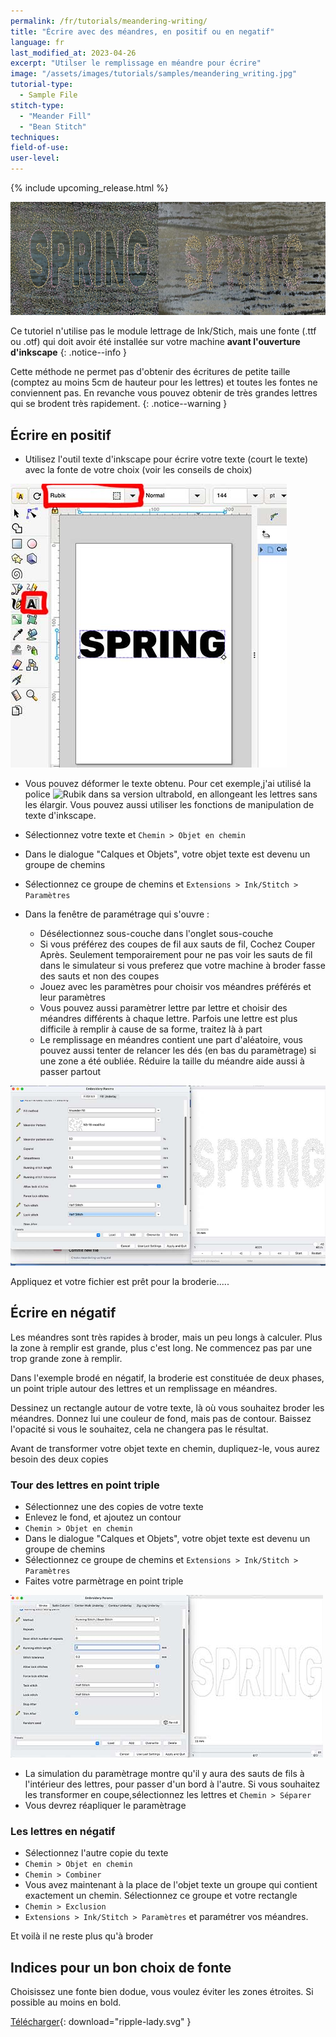 ```yaml
---
permalink: /fr/tutorials/meandering-writing/
title: "Écrire avec des méandres, en positif ou en negatif"
language: fr
last_modified_at: 2023-04-26
excerpt: "Utilser le remplissage en méandre pour écrire"
image: "/assets/images/tutorials/samples/meandering_writing.jpg"
tutorial-type:
  - Sample File
stitch-type:
  - "Meander Fill"
  - "Bean Stitch"
techniques:
field-of-use:
user-level:
---
```


{% include upcoming_release.html %}

![Brodé](/assets/images/tutorials/tutorial-preview-images/meandering_writing.jpg)

Ce tutoriel n'utilise pas le module lettrage de Ink/Stich, mais une fonte (.ttf ou .otf) qui doit avoir été installée sur votre machine **avant l'ouverture d'inkscape**
{: .notice--info }

Cette méthode ne permet pas d'obtenir des écritures de petite taille (comptez au moins 5cm de hauteur pour les lettres) et toutes les fontes ne conviennent pas.
En revanche vous pouvez obtenir de très grandes lettres qui se brodent très rapidement.
{: .notice--warning }




## Écrire en positif

* Utilisez l'outil texte d'inkscape pour écrire votre texte (court le texte) avec la fonte de votre choix (voir les conseils de choix)

![Choix de la fonte](/assets/images/tutorials/meandering_writing/font-chosing.jpg)

* Vous pouvez déformer le texte obtenu. Pour cet exemple,j'ai utilisé la police ![Rubik dans sa version ultrabold](htps://fonts.google.com/specimen/Rubik), 
en allongeant les lettres sans les élargir. Vous pouvez aussi utiliser les fonctions de manipulation de texte d'inkscape.

* Sélectionnez votre texte et `Chemin > Objet en chemin`
* Dans le dialogue "Calques et Objets", votre objet texte est devenu un groupe de chemins
* Sélectionnez ce groupe de chemins et `Extensions > Ink/Stitch > Paramètres`
* Dans la fenêtre de paramétrage qui s'ouvre :
  * Désélectionnez sous-couche dans l'onglet sous-couche
  * Si vous préférez des coupes de fil aux sauts de fil, Cochez Couper Après. Seulement temporairement pour ne pas voir les sauts de fil dans le simulateur si vous preferez que votre machine à broder fasse des sauts et non des coupes
  * Jouez avec les paramètres pour choisir vos méandres préférés et leur paramètres
  * Vous pouvez aussi paramètrer lettre par lettre et choisir des méandres différents à chaque lettre. Parfois une lettre est plus difficile à remplir à cause de sa forme, traitez là à part
  * Le remplissage en méandres contient une part d'aléatoire, vous pouvez aussi tenter de relancer les dés (en bas du paramètrage) si une zone a été oubliée. Réduire la taille du méandre aide aussi à passer partout
  

![Paramètrage](/assets/images/tutorials/meandering_writing/meandering-parameter.jpg)

Appliquez et votre fichier est prêt pour la broderie.....



## Écrire en négatif
Les méandres sont très rapides à broder, mais un peu longs à calculer. Plus la zone à remplir est grande, plus c'est long. 
Ne commencez pas par une trop grande zone à remplir.

Dans l'exemple brodé en négatif, la broderie est constituée de deux phases, un point triple autour des lettres et un remplissage en méandres.

Dessinez un rectangle autour de votre texte, là où vous souhaitez broder les méandres. Donnez lui une couleur de fond, mais pas de contour. 
Baissez l'opacité si vous le souhaitez, cela ne changera pas le résultat.

Avant de transformer votre objet texte en chemin, dupliquez-le, vous aurez besoin des deux copies

### Tour des lettres en point triple
* Sélectionnez une des copies de votre texte
* Enlevez le fond, et ajoutez un contour
* `Chemin > Objet en chemin`
* Dans le dialogue "Calques et Objets", votre objet texte est devenu un groupe de chemins
* Sélectionnez ce groupe de chemins et `Extensions > Ink/Stitch > Paramètres`
* Faites votre parmètrage en point triple

![Paramètrage pointdroit](/assets/images/tutorials/meandering_writing/bean-parameter.jpg)
* La simulation du paramètrage montre qu'il y aura des sauts de fils à l'intérieur des lettres, pour passer d'un bord à l'autre. Si vous souhaitez les transformer en coupe,sélectionnez les lettres et `Chemin > Séparer` 
* Vous devrez réapliquer le paramètrage

### Les lettres en négatif

* Sélectionnez l'autre copie du texte
* `Chemin > Objet en chemin`
* `Chemin > Combiner`
* Vous avez maintenant à la place de l'objet texte un groupe qui contient exactement un chemin. Sélectionnez ce groupe et votre rectangle
* `Chemin > Exclusion`
*  `Extensions > Ink/Stitch > Paramètres` et paramétrer vos méandres.

Et voilà il ne reste plus qu'à broder


## Indices pour un bon choix de fonte
Choisissez une fonte bien dodue, vous voulez éviter les zones étroites. Si possible au moins en bold. 

[Télécharger](/assets/images/tutorials/samples/ripple-lady.svg){: download="ripple-lady.svg" }
